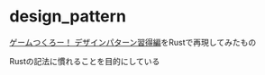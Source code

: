 # design_pattern
[ゲームつくろー！ デザインパターン習得編](http://marupeke296.com/DP_main.html)をRustで再現してみたもの

Rustの記法に慣れることを目的にしている